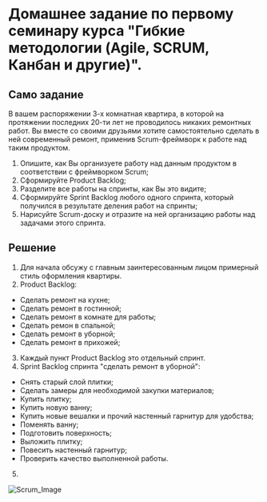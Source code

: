 # Домашнее задание по первому семинару курса "Гибкие методологии (Agile, SCRUM, Канбан и другие)".

## Само задание

В вашем распоряжении 3-х комнатная квартира, в которой на протяжении последних 20-ти лет не проводилось никаких ремонтных работ. Вы вместе со своими друзьями хотите самостоятельно сделать в ней современный ремонт, применив Scrum-фреймворк к работе над таким продуктом.
1. Опишите, как Вы организуете работу над данным продуктом в соответствии с фреймворком Scrum;
2. Сформируйте Product Backlog;
3. Разделите все работы на спринты, как Вы это видите;
4. Сформируйте Sprint Backlog любого одного спринта, который получился в результате деления работ на спринты;
5. Нарисуйте Scrum-доску и отразите на ней организацию работы над задачами этого спринта.


## Решение

1. Для начала обсужу с главным заинтересованным лицом примерный стиль оформления квартиры.
2. Product Backlog:
* Сделать ремонт на кухне;
* Сделать ремонт в гостинной;
* Сделать ремонт в комнате для работы;
* Сделать ремон в спальной;
* Сделать ремонт в уборной;
* Сделать ремонт в прихожей;
3. Каждый пункт Product Backlog это отдельный спринт.
4. Sprint Backlog спринта "сделать ремонт в уборной":
* Снять старый слой плитки;
* Сделать замеры для необходимой закупки материалов;
* Купить плитку;
* Купить новую ванну;
* Купить новые вешалки и прочий настенный гарнитур для удобства;
* Поменять ванну;
* Подготовить поверхность;
* Выложить плитку;
* Повесить настенный гарнитур;
* Проверить качество выполненной работы.
5. 
![Scrum_Image](https://user-images.githubusercontent.com/90004716/161479278-cbdcf582-7e20-4d38-b533-a15673ac7215.png)

